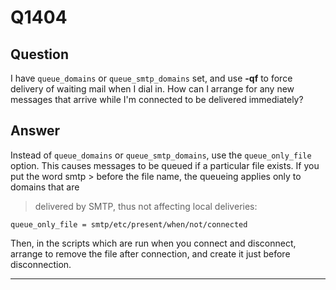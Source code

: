 Q1404
=====

Question
--------

I have `queue_domains` or `queue_smtp_domains` set, and use **-qf** to
force delivery of waiting mail when I dial in. How can I arrange for any
new messages that arrive while I'm connected to be delivered
immediately?

Answer
------

Instead of `queue_domains` or `queue_smtp_domains`, use the `queue_only_file` option. This causes messages to be queued if a particular file exists. If you put the word  smtp > before the file name, the queueing applies only to domains that are
> delivered by SMTP, thus not affecting local deliveries:

    queue_only_file = smtp/etc/present/when/not/connected

Then, in the scripts which are run when you connect and disconnect,
arrange to remove the file after connection, and create it just before
disconnection.

* * * * *
